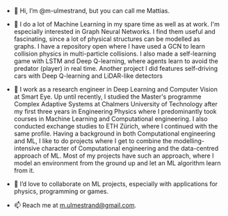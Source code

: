 - 👋 Hi, I’m @m-ulmestrand, but you can call me Mattias.
- 👀 I do a lot of Machine Learning in my spare time as well as at work. I'm especially interested in Graph Neural Networks. 
      I find them useful and fascinating, since a lot of physical structures can be modelled as graphs.
      I have a repository open where I have used a GCN to learn collision physics in multi-particle collisions.
      I also made a self-learning game with LSTM and Deep Q-learning, where agents learn to avoid the predator (player) in real time. 
      Another project I did features self-driving cars with Deep Q-learning and LiDAR-like detectors
      
- 🌱 I work as a research engineer in Deep Learning and Computer Vision at Smart Eye. Up until recently, I studied the Master's programme Complex Adaptive Systems at           Chalmers University of Technology after my first three years in Engineering Physics
      where I predominantly took courses in Machine Learning and Computational engineering. 
      I also conducted exchange studies to ETH Zürich, where I continued with the same profile.
      Having a background in both Computational engineering and ML, I like to do projects where I get to combine the modelling-intensive character
      of Computational engineering and the data-centred approach of ML. Most of my projects have such an approach, where I model an environment from the ground up and         let an ML algorithm learn from it. 
- 💞️ I’d love to collaborate on ML projects, especially with applications for physics, programming or games.
- 📫 Reach me at m.ulmestrand@gmail.com. 

